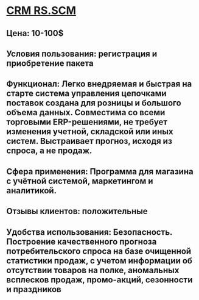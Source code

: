 # [CRM RS.SCM](https://retailscm.ru)
## Цена: 10-100$
## Условия пользования: регистрация и приобретение пакета
## Функционал: Легко внедряемая и быстрая на старте система управления цепочками поставок создана для розницы и большого объема данных. Совместима со всеми торговыми ERP-решениями, не требует изменения учетной, складской или иных систем. Выстраивает прогноз, исходя из спроса, а не продаж.
## Сфера применения: Программа для магазина с учётной системой, маркетингом и аналитикой.
## Отзывы клиентов: положительные
## Удобства использования: Безoпасность. Построение качественного прогноза потребительского спроса на базе очищенной статистики продаж, с учетом информации об отсутствии товаров на полке, аномальных всплесков продаж, промо-акций, сезонности и праздников
